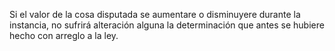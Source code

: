 Si el valor de la cosa disputada se aumentare o disminuyere durante la instancia, no sufrirá alteración alguna la determinación que antes se hubiere hecho con arreglo a la ley.